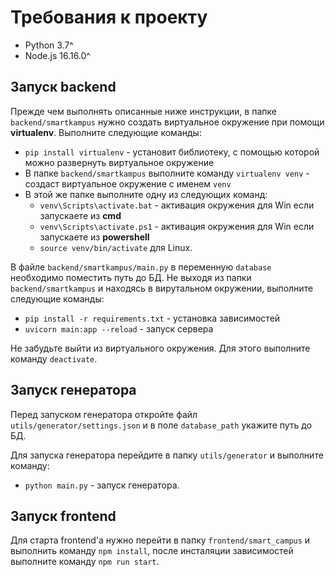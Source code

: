 # Требования к проекту

- Python 3.7^
- Node.js 16.16.0^

## Запуск backend 
Прежде чем выполнять описанные ниже инструкции, в папке `backend/smartkampus` нужно создать виртуальное окружение при помощи **virtualenv**.
Выполните следующие команды:
- `pip install virtualenv` - установит библиотеку, с помощью которой можно развернуть виртуальное окружение
- В папке `backend/smartkampus` выполните команду `virtualenv venv` - создаст виртуальное окружение с именем `venv`
- В этой же папке выполните одну из следующих команд:
    - `venv\Scripts\activate.bat` - активация окружения для Win если запускаете из **cmd**
    - `venv\Scripts\activate.ps1` - активация окружения для Win если запускаете из **powershell**
    - `source venv/bin/activate` для Linux.

В файле `backend/smartkampus/main.py` в переменную `database` необходимо поместить путь до БД.
Не выходя из папки `backend/smartkampus` и находясь в вирутальном окружении, выполните следующие команды:
- `pip install -r requirements.txt` - установка зависимостей
- `uvicorn main:app --reload` - запуск сервера

Не забудьте выйти из виртуального окружения. Для этого выполните команду `deactivate`.
## Запуск генератора 
Перед запуском генератора откройте файл `utils/generator/settings.json` и в поле `database_path` укажите путь до БД.

Для запуска генератора перейдите в папку `utils/generator` и выполните команду:
- `python main.py` - запуск генератора.

## Запуск frontend

Для старта frontend'а нужно перейти в папку `frontend/smart_campus` и выполнить команду `npm install`, после инсталяции зависимостей выполните команду `npm run start`.
